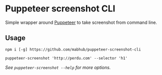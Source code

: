 # Puppeteer screenshot CLI

Simple wrapper around [Puppeteer](https://github.com/GoogleChrome/puppeteer) to take screenshot from command line.

## Usage

```shell
npm i [-g] https://github.com/mabhub/puppeteer-screenshot-cli

puppeteer-screenshot 'http://perdu.com' --selector 'h1'
```

*See `puppeteer-screenshot --help` for more options.*
